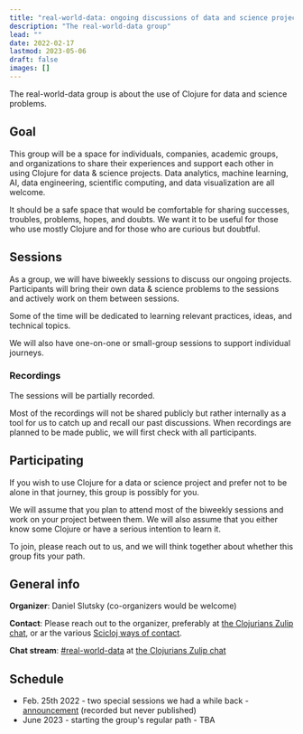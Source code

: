 ```yaml
---
title: "real-world-data: ongoing discussions of data and science projects"
description: "The real-world-data group"
lead: ""
date: 2022-02-17
lastmod: 2023-05-06
draft: false
images: []
---
```

The real-world-data group is about the use of Clojure for data and science problems.

## Goal
This group will be a space for individuals, companies, academic groups, and organizations to share their experiences and support each other in using Clojure for data & science projects. Data analytics, machine learning, AI, data engineering, scientific computing, and data visualization are all welcome.

It should be a safe space that would be comfortable for sharing successes, troubles, problems, hopes, and doubts. We want it to be useful for those who use mostly Clojure and for those who are curious but doubtful.

## Sessions
As a group, we will have biweekly sessions to discuss our ongoing projects. Participants will bring their own data & science problems to the sessions and actively work on them between sessions.

Some of the time will be dedicated to learning relevant practices, ideas, and technical topics.

We will also have one-on-one or small-group sessions to support individual journeys.

### Recordings
The sessions will be partially recorded.

Most of the recordings will not be shared publicly but rather internally as a tool for us to catch up and recall our past discussions. When recordings are planned to be made public, we will first check with all participants.

## Participating
If you wish to use Clojure for a data or science project and prefer not to be alone in that journey, this group is possibly for you.

We will assume that you plan to attend most of the biweekly sessions and work on your project between them. We will also assume that you either know some Clojure or have a serious intention to learn it.

To join, please reach out to us, and we will think together about whether this group fits your path.

## General info
**Organizer**: Daniel Slutsky (co-organizers would be welcome)

**Contact**: Please reach out to the organizer, preferably at [the Clojurians Zulip chat](../../chat), or ar the various [Scicloj ways of contact](../../contact).

**Chat stream**: [#real-world-data](https://clojurians.zulipchat.com/#narrow/stream/315077-real-world-data) at [the Clojurians Zulip chat](../../chat)

## Schedule
* Feb. 25th 2022 - two special sessions we had a while back - [announcement](https://clojureverse.org/t/real-world-data-meetup-1/) (recorded but never published)
* June 2023 - starting the group's regular path - TBA
